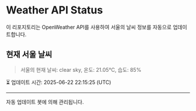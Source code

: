 
# Weather API Status

이 리포지토리는 OpenWeather API를 사용하여 서울의 날씨 정보를 자동으로 업데이트합니다.

## 현재 서울 날씨
> 서울의 현재 날씨: clear sky, 온도: 21.05°C, 습도: 85%

⏳ 업데이트 시간: 2025-06-22 22:15:25 (UTC)

---
자동 업데이트 봇에 의해 관리됩니다.
